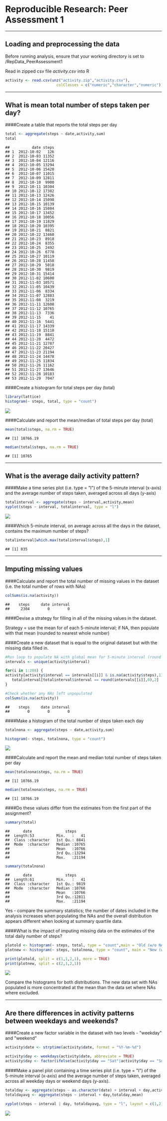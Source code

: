 # Reproducible Research: Peer Assessment 1
___

## Loading and preprocessing the data

Before running analysis, ensure that your working directory is set to /RepData_PeerAssessment1 

Read in zipped csv file *activity.csv* into R 


```r
activity <- read.csv(unz("activity.zip","activity.csv"),
                       colClasses = c("numeric","character","numeric")) 
```

___

## What is mean total number of steps taken per day?

####Create a table that reports the total steps per day


```r
total <- aggregate(steps ~ date,activity,sum)
total
```

```
##          date steps
## 1  2012-10-02   126
## 2  2012-10-03 11352
## 3  2012-10-04 12116
## 4  2012-10-05 13294
## 5  2012-10-06 15420
## 6  2012-10-07 11015
## 7  2012-10-09 12811
## 8  2012-10-10  9900
## 9  2012-10-11 10304
## 10 2012-10-12 17382
## 11 2012-10-13 12426
## 12 2012-10-14 15098
## 13 2012-10-15 10139
## 14 2012-10-16 15084
## 15 2012-10-17 13452
## 16 2012-10-18 10056
## 17 2012-10-19 11829
## 18 2012-10-20 10395
## 19 2012-10-21  8821
## 20 2012-10-22 13460
## 21 2012-10-23  8918
## 22 2012-10-24  8355
## 23 2012-10-25  2492
## 24 2012-10-26  6778
## 25 2012-10-27 10119
## 26 2012-10-28 11458
## 27 2012-10-29  5018
## 28 2012-10-30  9819
## 29 2012-10-31 15414
## 30 2012-11-02 10600
## 31 2012-11-03 10571
## 32 2012-11-05 10439
## 33 2012-11-06  8334
## 34 2012-11-07 12883
## 35 2012-11-08  3219
## 36 2012-11-11 12608
## 37 2012-11-12 10765
## 38 2012-11-13  7336
## 39 2012-11-15    41
## 40 2012-11-16  5441
## 41 2012-11-17 14339
## 42 2012-11-18 15110
## 43 2012-11-19  8841
## 44 2012-11-20  4472
## 45 2012-11-21 12787
## 46 2012-11-22 20427
## 47 2012-11-23 21194
## 48 2012-11-24 14478
## 49 2012-11-25 11834
## 50 2012-11-26 11162
## 51 2012-11-27 13646
## 52 2012-11-28 10183
## 53 2012-11-29  7047
```

####Create a histogram for total steps per day (total)

```r
library(lattice)
histogram(~ steps, total, type = "count") 
```

![](PA1_template_files/figure-html/unnamed-chunk-3-1.png)<!-- -->

####Calculate and report the mean/median of total steps per day (total)

```r
mean(total$steps, na.rm = TRUE)
```

```
## [1] 10766.19
```

```r
median(total$steps, na.rm = TRUE)
```

```
## [1] 10765
```

___

## What is the average daily activity pattern?

####Make a time series plot (i.e. type = "l") of the 5-minute interval (x-axis) and the average number of steps taken, averaged across all days (y-axis)


```r
totalinterval <- aggregate(steps ~ interval,activity,mean)
xyplot(steps ~ interval, totalinterval, type = "l")
```

![](PA1_template_files/figure-html/unnamed-chunk-5-1.png)<!-- -->

####Which 5-minute interval, on average across all the days in the dataset, contains the maximum number of steps?


```r
totalinterval[which.max(totalinterval$steps),1]
```

```
## [1] 835
```

___

## Imputing missing values

####Calculate and report the total number of missing values in the dataset (i.e. the total number of rows with NAs)


```r
colSums(is.na(activity))
```

```
##    steps     date interval 
##     2304        0        0
```

####Devise a strategy for filling in all of the missing values in the dataset. 

Strategy = use the mean for of each 5-minute interval; if NA, then populate with that mean (rounded to nearest whole number)

####Create a new dataset that is equal to the original dataset but with the missing data filled in.


```r
#Run loop to populate NA with global mean for 5-minute interval (round to nearest whole number)
intervals <- unique(activity$interval)

for(i in 1:288) {
activity[activity$interval == intervals[[i]] & is.na(activity$steps),1] <- 
   totalinterval[totalinterval$interval == round(intervals[[i]],0),2]
}

#Check whether any NAs left unpopulated
colSums(is.na(activity))
```

```
##    steps     date interval 
##        0        0        0
```

####Make a histogram of the total number of steps taken each day  


```r
totalnona <- aggregate(steps ~ date,activity,sum)

histogram(~ steps, totalnona, type = "count")
```

![](PA1_template_files/figure-html/unnamed-chunk-9-1.png)<!-- -->

####Calculate and report the mean and median total number of steps taken per day

```r
mean(totalnona$steps, na.rm = TRUE)
```

```
## [1] 10766.19
```

```r
median(totalnona$steps, na.rm = TRUE)
```

```
## [1] 10766.19
```

####Do these values differ from the estimates from the first part of the assignment?


```r
summary(total)
```

```
##      date               steps      
##  Length:53          Min.   :   41  
##  Class :character   1st Qu.: 8841  
##  Mode  :character   Median :10765  
##                     Mean   :10766  
##                     3rd Qu.:13294  
##                     Max.   :21194
```

```r
summary(totalnona)
```

```
##      date               steps      
##  Length:61          Min.   :   41  
##  Class :character   1st Qu.: 9819  
##  Mode  :character   Median :10766  
##                     Mean   :10766  
##                     3rd Qu.:12811  
##                     Max.   :21194
```

Yes - compare the summary statistics; the number of dates included in the analysis increases when populating the NAs and the overall distribution appears different when looking at summary quartile data.

####What is the impact of imputing missing data on the estimates of the total daily number of steps?


```r
plotold <- histogram(~ steps, total, type = "count",main = "Old (w/o NAs)")
plotnew <- histogram(~ steps, totalnona, type = "count", main = "New (w/ NAs)")

print(plotold, split = c(1,1,2,1), more = TRUE)
print(plotnew, split = c(2,1,2,1))
```

![](PA1_template_files/figure-html/unnamed-chunk-12-1.png)<!-- -->

Compare the histograms for both distributions. The new data set with NAs populated is more concentrated at the mean than the data set where NAs where excluded.

___

## Are there differences in activity patterns between weekdays and weekends?

####Create a new factor variable in the dataset with two levels - "weekday" and "weekend" 


```r
activity$date <- strptime(activity$date, format = "%Y-%m-%d")

activity$day <- weekdays(activity$date, abbreviate = TRUE)
activity$day <- factor(ifelse(activity$day == "Sat"|activity$day == "Sun","weekend","weekday"))
```

####Make a panel plot containing a time series plot (i.e. type = "l") of the 5-minute interval
(x-axis) and the average number of steps taken, averaged across all weekday days or weekend days
(y-axis).


```r
totalday <- aggregate(steps ~ as.character(date) + interval + day,activity,mean)
totaldayavg <- aggregate(steps ~ interval + day,totalday,mean)

xyplot(steps ~ interval | day, totaldayavg, type = "l", layout = c(1,2))
```

![](PA1_template_files/figure-html/unnamed-chunk-14-1.png)<!-- -->
